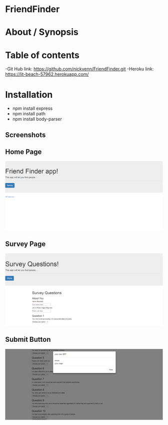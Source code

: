 # FriendFinder
# About / Synopsis



# Table of contents

-Git Hub link: https://github.com/nickvenn/FriendFinder.git
-Heroku link: https://lit-beach-57962.herokuapp.com/

# Installation

- npm install express
- npm install path
- npm install body-parser

## Screenshots
## Home Page
![Screenshot](Home.jpg)
## Survey Page
![Screenshot](survey.jpg)
## Submit Button
![Screenshot](submit.jpg)
